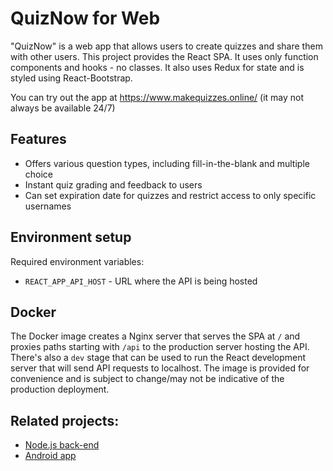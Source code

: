 # QuizNow for Web

"QuizNow" is a web app that allows users to create quizzes and share them with other users. This project provides the React SPA.
It uses only function components and hooks - no classes. It also uses Redux for state and is styled using React-Bootstrap.

You can try out the app at https://www.makequizzes.online/ (it may not always be available 24/7)

## Features

- Offers various question types, including fill-in-the-blank and multiple choice
- Instant quiz grading and feedback to users
- Can set expiration date for quizzes and restrict access to only specific usernames

## Environment setup

Required environment variables:

- `REACT_APP_API_HOST` - URL where the API is being hosted

## Docker

The Docker image creates a Nginx server that serves the SPA at `/` and proxies paths
starting with `/api` to the production server hosting the API. There's also a `dev`
stage that can be used to run the React development server that will send API requests
to localhost. The image is provided for convenience and is subject to change/may not be indicative of the production deployment.

## Related projects:

- [Node.js back-end](https://github.com/jtaylorsoftware/quizapp-api)
- [Android app](https://github.com/jtaylorsoftware/quizapp-android)
